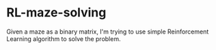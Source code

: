# RL-maze-solving
Given a maze as a binary matrix, I'm trying to use simple Reinforcement Learning algorithm to solve the problem.
